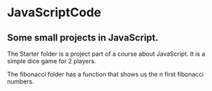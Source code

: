 # JavaScriptCode
## Some small projects in JavaScript.

The Starter folder is a project part of a course about JavaScript. It is a simple dice game for 2 players.

The fibonacci folder has a function that shows us the n first fibonacci numbers.
